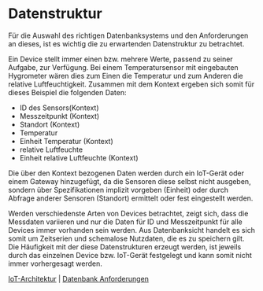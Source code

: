 # Datenstruktur

Für die Auswahl des richtigen Datenbanksystems und den Anforderungen an dieses, ist es wichtig die zu erwartenden Datenstruktur zu betrachtet.

Ein Device stellt immer einen bzw. mehrere Werte, passend zu seiner Aufgabe, zur Verfügung. Bei einem Temperatursensor mit eingebauten Hygrometer wären dies zum Einen die Temperatur und zum Anderen die relative Luftfeuchtigkeit. Zusammen mit dem Kontext ergeben sich somit für dieses Beispiel die folgenden Daten:

* ID des Sensors(Kontext)
* Messzeitpunkt (Kontext)
* Standort (Kontext)
* Temperatur
* Einheit Temperatur (Kontext)
* relative Luftfeuchte
* Einheit relative Luftfeuchte (Kontext)

Die über den Kontext bezogenen Daten werden durch ein IoT-Gerät oder einem Gateway hinzugefügt, da die Sensoren diese selbst nicht ausgeben, sondern über Spezifikationen implizit vorgeben (Einheit) oder durch Abfrage anderer Sensoren (Standort) ermittelt oder fest eingestellt werden.

Werden verschiedenste Arten von Devices betrachtet, zeigt sich, dass die Messdaten variieren und nur die Daten für ID und Messzeitpunkt für alle Devices immer vorhanden sein werden. Aus Datenbanksicht handelt es sich somit um Zeitserien und schemalose Nutzdaten, die es zu speichern gilt. Die Häufigkeit mit der diese Datenstrukturen erzeugt werden, ist jeweils durch das einzelnen Device bzw. IoT-Gerät festgelegt und kann somit nicht immer vorhergesagt werden.


[IoT-Architektur](03_3_iot-architektur.md) | [Datenbank Anforderungen](03_5_merkmale.md)
